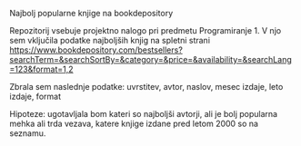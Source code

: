 Najbolj popularne knjige na bookdepository

Repozitorij vsebuje projektno nalogo pri predmetu Programiranje 1. V njo sem vključila podatke najboljših knjig na spletni strani https://www.bookdepository.com/bestsellers?searchTerm=&searchSortBy=&category=&price=&availability=&searchLang=123&format=1,2

Zbrala sem naslednje podatke: uvrstitev, avtor, naslov, mesec izdaje, leto izdaje, format

Hipoteze: ugotavljala bom kateri so najboljši avtorji, ali je bolj popularna mehka ali trda vezava, katere knjige izdane pred letom 2000 so na seznamu. 
  
